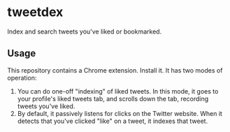 # tweetdex

Index and search tweets you've liked or bookmarked.

## Usage

This repository contains a Chrome extension. Install it. It has two modes of operation:

1. You can do one-off "indexing" of liked tweets. In this mode, it goes to your profile's liked tweets tab, and scrolls down the tab, recording tweets you've liked.
2. By default, it passively listens for clicks on the Twitter website. When it detects that you've clicked "like" on a tweet, it indexes that tweet.

<!--

TODO: Implement this for bookmarked tweets as well.

-->

<!--

Is there a better way to list a user's liked tweets than scraping it using a Chrome extension?

Here are some alternatives I considered and rejected:

1. Use the web API. Unfortunately, the free API does not allow you to list a user's liked tweets, and the paid API is bonkers expensive. See: https://developer.twitter.com/en/docs/twitter-api/getting-started/about-twitter-api
2. Scrape a user's like from their public profile using a web crawler. Unfortunately, now that Twitter requires authentication, this is no longer doable.

If you have better ideas, or think an argument here is wrong, please raise a GitHub Issue.

-->
